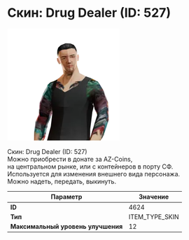 # Скин: Drug Dealer (ID: 527)

![Item Image](../img/4624.webp?raw=true)

Скин: Drug Dealer (ID: 527)<br>Можно приобрести в донате за AZ-Coins,<br>на центральном рынке, или с контейнеров в порту СФ.<br>Используется для изменения внешнего вида персонажа. <br>Можно надеть, передать, выкинуть.


| Параметр | Значение |
|----------|----------|
| **ID** | 4624 |
| **Тип** | ITEM_TYPE_SKIN |
| **Максимальный уровень улучшения** | 12 |

